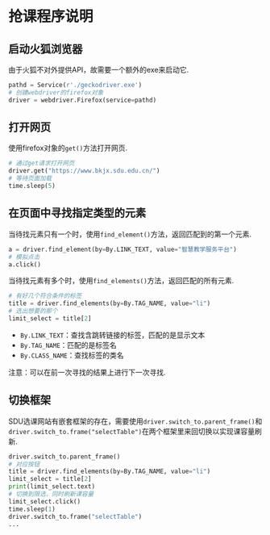# 抢课程序说明

## 启动火狐浏览器

由于火狐不对外提供API，故需要一个额外的exe来启动它.

```python
pathd = Service(r'./geckodriver.exe')
# 创建webdriver的firefox对象
driver = webdriver.Firefox(service=pathd)
```

## 打开网页

使用firefox对象的`get()`方法打开网页.

```python
# 通过get请求打开网页
driver.get("https://www.bkjx.sdu.edu.cn/")
# 等待页面加载
time.sleep(5)
```

## 在页面中寻找指定类型的元素

当待找元素只有一个时，使用`find_element()`方法，返回匹配到的第一个元素.

```python
a = driver.find_element(by=By.LINK_TEXT, value="智慧教学服务平台")
# 模拟点击
a.click()
```

当待找元素有多个时，使用`find_elements()`方法，返回匹配的所有元素.

```python
# 有好几个符合条件的标签
title = driver.find_elements(by=By.TAG_NAME, value="li")
# 选出想要的那个
limit_select = title[2]
```

- `By.LINK_TEXT`：查找含跳转链接的标签，匹配的是显示文本
- `By.TAG_NAME`：匹配的是标签名
- `By.CLASS_NAME`：查找标签的类名

注意：可以在前一次寻找的结果上进行下一次寻找.

## 切换框架

SDU选课网站有嵌套框架的存在，需要使用`driver.switch_to.parent_frame()`和`driver.switch_to.frame("selectTable")`在两个框架里来回切换以实现课容量刷新.

```python
driver.switch_to.parent_frame()
# 对应按钮
title = driver.find_elements(by=By.TAG_NAME, value="li")
limit_select = title[2]
print(limit_select.text)
# 切换到限选，同时刷新课容量
limit_select.click()
time.sleep(1)
driver.switch_to.frame("selectTable")
...
```


